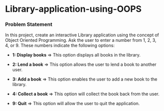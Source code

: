 # Library-application-using-OOPS
### Problem Statement 
 In this project, create an interactive Library application using the concept of Object Oriented Programming.
Ask the user to enter a number from 1, 2, 3, 4, or 9. These numbers indicate the following options: 

  - **1: Display books** $\Longrightarrow$ This option displays all books in the library.

  - **2: Lend a book** $\Longrightarrow$ This option allows the user to lend a book to another user.

  - **3: Add a book** $\Longrightarrow$ This option enables the user to add a new book to the library.

  - **4: Collect a book** $\Longrightarrow$ This option will collect the book back from the user.

  - **9: Quit** $\Longrightarrow$ This option will allow the user to quit the application.
